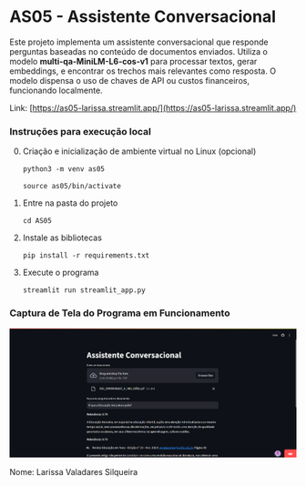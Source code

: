 # AS05 - Assistente Conversacional

Este projeto implementa um assistente conversacional que responde perguntas baseadas no conteúdo de documentos enviados. Utiliza o modelo **multi-qa-MiniLM-L6-cos-v1** para processar textos, gerar embeddings, e encontrar os trechos mais relevantes como resposta. O modelo dispensa o uso de chaves de API ou custos financeiros, funcionando localmente.

Link: [https://as05-larissa.streamlit.app/](https://as05-larissa.streamlit.app/)

### Instruções para execução local

0. Criação e inicialização de ambiente virtual no Linux (opcional)

   ```
   python3 -m venv as05
   ```
   ```
   source as05/bin/activate
   ```

1. Entre na pasta do projeto

   ```
   cd AS05
   ```

2. Instale as bibliotecas

   ```
   pip install -r requirements.txt
   ```

3. Execute o programa

   ```
   streamlit run streamlit_app.py
   ```

### Captura de Tela do Programa em Funcionamento

<img src="/Exemplo/captura.png" alt="Captura de Tela" />

Nome: Larissa Valadares Silqueira

